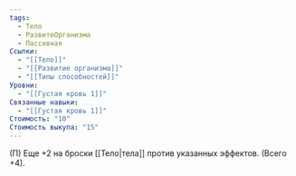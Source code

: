 ```yaml
---
tags:
  - Тело
  - РазвитеОрганизма
  - Пассивная
Ссылки:
  - "[[Тело]]"
  - "[[Развитие организма]]"
  - "[[Типы способностей]]"
Уровни:
  - "[[Густая кровь 1]]"
Связанные навыки:
  - "[[Густая кровь 1]]"
Стоимость: "10"
Стоимость выкупа: "15"
---
```

(П) Еще +2 на броски [[Тело|тела]]  против указанных эффектов. (Всего +4).